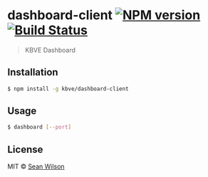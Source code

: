 # dashboard-client [![NPM version](https://badge.fury.io/js/dashboard-client.svg)](https://npmjs.org/package/dashboard-client) [![Build Status](https://travis-ci.org/seanc/dashboard-client.svg?branch=master)](https://travis-ci.org/seanc/dashboard-client)

> KBVE Dashboard

## Installation

```sh
$ npm install -g kbve/dashboard-client
```

## Usage

```sh
$ dashboard [--port]
```

## License

MIT © [Sean Wilson](https://imsean.me)
